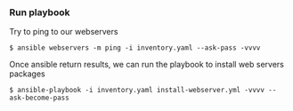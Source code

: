 ### Run playbook
Try to ping to our webservers
```
$ ansible webservers -m ping -i inventory.yaml --ask-pass -vvvv
```

Once ansible return results, we can run the playbook to install web servers packages

```shell
$ ansible-playbook -i inventory.yaml install-webserver.yml -vvvv --ask-become-pass
```


